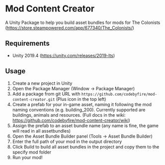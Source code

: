# Mod Content Creator

A Unity Package to help you build asset bundles for mods for The Colonists (https://store.steampowered.com/app/677340/The_Colonists/)

## Requirements

* Unity 2019.4 (https://unity.com/releases/2019-lts)

## Usage

1. Create a new project in Unity
1. Open the Package Manager (Window -> Package Manager)
1. Add a package from git URL with `https://github.com/codebyfire/mod-content-creator.git` (Plus icon in the top left)
1. Create a prefab for your in-game asset, naming it following the mod naming conventions (e.g. building_200). Currently supported are buildings, animals and resources. (Full docs in the wiki: https://github.com/codebyfire/mod-content-creator/wiki)
1. Assign the prefab to an asset bundle name (any name is fine, the game will read in all assetbundles)
1. Open the Asset Bundle Builder panel (Tools -> Asset Bundle Builder)
1. Enter the full path of your mod in the output directory
1. Click Build to build all asset bundles in the project and copy them to the specify mod folder
1. Run your mod!

